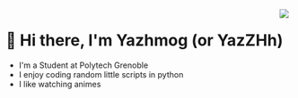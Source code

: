 <img align='right' src="https://github-readme-stats.vercel.app/api?username=YazZHh&show_icons=true&hide_border=true&theme=tokyonight">

# 👋 Hi there, I'm Yazhmog (or YazZHh)

- I'm a Student at Polytech Grenoble
- I enjoy coding random little scripts in python
- I like watching animes
